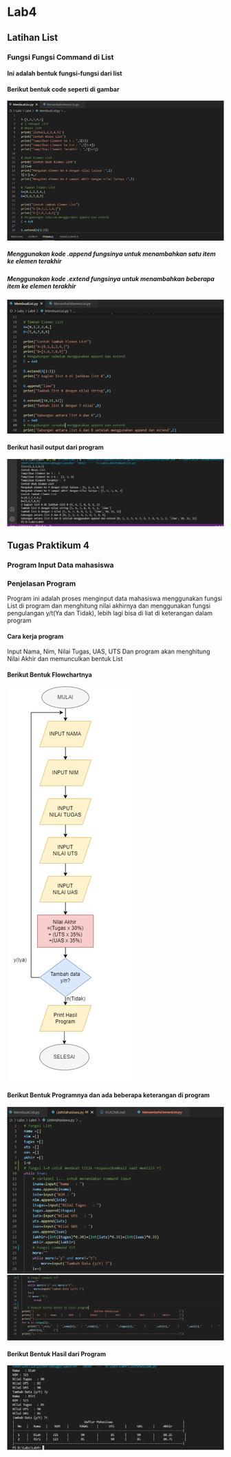 # Lab4
## Latihan List

### Fungsi Fungsi Command di List
#### Ini adalah bentuk fungsi-fungsi dari list
#### Berikut bentuk code seperti di gambar

![Gambar](Foto/ss.png)
##### Menggunakan kode .append fungsinya untuk menambahkan satu item ke elemen terakhir
##### Menggunakan kode .extend fungsinya untuk menambahkan beberapa item ke elemen terakhir
![Gambar](Foto/ss1.png)

#### Berikut hasil output dari program
![Gambar](Foto/ss2.png)

## Tugas Praktikum 4
### Program Input Data mahasiswa
### Penjelasan Program
Program ini adalah proses menginput data mahasiswa menggunakan fungsi List di program dan menghitung nilai akhirnya dan menggunakan fungsi pengulangan y/t(Ya dan Tidak), lebih lagi bisa di liat di keterangan dalam program
#### Cara kerja program
Input Nama, Nim, Nilai Tugas, UAS, UTS Dan program akan menghitung Nilai Akhir dan memunculkan bentuk List
#### Berikut Bentuk Flowchartnya
![Gambar](Foto/FlowChart.png)
#### Berikut Bentuk Programnya dan ada beberapa keterangan di program
![Gambar](Foto/ss6.png)
![Gambar](Foto/ss7.png)
#### Berikut Bentuk Hasil dari Program
![Gambar](Foto/ss5.png)